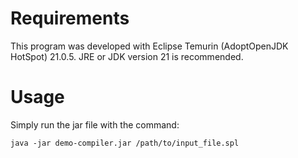
# Requirements
This program was developed with Eclipse Temurin (AdoptOpenJDK HotSpot) 21.0.5.
JRE or JDK version 21 is recommended.

# Usage
Simply run the jar file with the command:

```
java -jar demo-compiler.jar /path/to/input_file.spl
```
